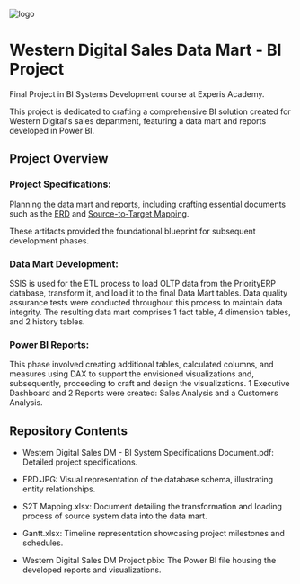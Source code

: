 ![logo](https://github.com/user-attachments/assets/60d92458-c79a-4968-bacc-ca2840627291)

# Western Digital Sales Data Mart -  BI Project
Final Project in BI Systems Development course at Experis Academy.

This project is dedicated to crafting a comprehensive BI solution created for Western Digital's sales department, featuring a data mart and reports developed in Power BI.

## Project Overview
### Project Specifications:
Planning the data mart and reports, including crafting essential documents such as the [ERD](https://drawsql.app/teams/bi-developer-course-experis-academy/diagrams/western-digital-erd) and [Source-to-Target Mapping](https://github.com/OdeliaHochman/Western-Digital-Sales-Data-Mart--BI-Project/blob/main/S2T%20Mapping.xlsx).

These artifacts provided the foundational blueprint for subsequent development phases.

### Data Mart Development: 
SSIS is used for the ETL process to load OLTP data from the PriorityERP database, transform it, and load it to the final Data Mart tables.
Data quality assurance tests were conducted throughout this process to maintain data integrity. 
The resulting data mart comprises 1 fact table, 4 dimension tables, and 2 history tables.

### Power BI Reports:
This phase involved creating additional tables, calculated columns, and measures using DAX to support the envisioned visualizations and, subsequently, proceeding to craft and design the visualizations.
1 Executive Dashboard and 2 Reports were created: Sales Analysis and a Customers Analysis.

## Repository Contents
* Western Digital Sales DM - BI System Specifications Document.pdf: Detailed project specifications.

* ERD.JPG: Visual representation of the database schema, illustrating entity relationships.

* S2T Mapping.xlsx: Document detailing the transformation and loading process of source system data into the data mart.

* Gantt.xlsx: Timeline representation showcasing project milestones and schedules.

* Western Digital Sales DM Project.pbix: The Power BI file housing the developed reports and visualizations.
